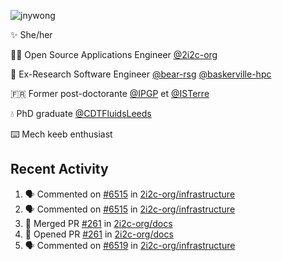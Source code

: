 ![jnywong](https://readme-typing-svg.demolab.com/?font=Intel+One+Mono&size=36&duration=3000&pause=1000&color=6bc46d&vCenter=true&width=170&lines=jnywong)

✨ She/her

👩‍💻 Open Source Applications Engineer [@2i2c-org](https://2i2c.org/)

🐻 Ex-Research Software Engineer [@bear-rsg](https://github.com/bear-rsg) [@baskerville-hpc](https://github.com/baskerville-hpc) 

🇫🇷 Former post-doctorante [@IPGP](https://github.com/IPGP) et [@ISTerre](https://www.isterre.fr/) 

💧 PhD graduate [@CDTFluidsLeeds](https://fluid-dynamics.leeds.ac.uk/) 

⌨️ Mech keeb enthusiast 

## Recent Activity 

<!--START_SECTION:activity-->
1. 🗣 Commented on [#6515](https://github.com/2i2c-org/infrastructure/pull/6515#issuecomment-3174793070) in [2i2c-org/infrastructure](https://github.com/2i2c-org/infrastructure)
2. 🗣 Commented on [#6515](https://github.com/2i2c-org/infrastructure/pull/6515#issuecomment-3168417191) in [2i2c-org/infrastructure](https://github.com/2i2c-org/infrastructure)
3. 🎉 Merged PR [#261](https://github.com/2i2c-org/docs/pull/261) in [2i2c-org/docs](https://github.com/2i2c-org/docs)
4. 💪 Opened PR [#261](https://github.com/2i2c-org/docs/pull/261) in [2i2c-org/docs](https://github.com/2i2c-org/docs)
5. 🗣 Commented on [#6519](https://github.com/2i2c-org/infrastructure/issues/6519#issuecomment-3163084178) in [2i2c-org/infrastructure](https://github.com/2i2c-org/infrastructure)
<!--END_SECTION:activity-->
